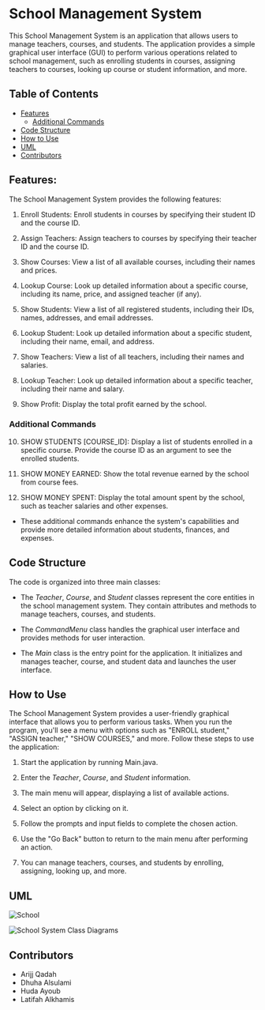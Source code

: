 # School Management System

This School Management System is an application that allows users to manage teachers, courses, and students. The application provides a simple graphical user interface (GUI) to perform various operations related to school management, such as enrolling students in courses, assigning teachers to courses, looking up course or student information, and more.

## Table of Contents
- [Features](#Features)
   - [Additional Commands](#AdditionalCommands)
- [Code Structure](#CodeStructure)
- [How to Use](#HowtoUse)
- [UML](#UML)
- [Contributors](#Contributors)


## Features:
The School Management System provides the following features:

1. Enroll Students: Enroll students in courses by specifying their student ID and the course ID.

2. Assign Teachers: Assign teachers to courses by specifying their teacher ID and the course ID.

3. Show Courses: View a list of all available courses, including their names and prices.

4. Lookup Course: Look up detailed information about a specific course, including its name, price, and assigned teacher (if any).

5. Show Students: View a list of all registered students, including their IDs, names, addresses, and email addresses.

6. Lookup Student: Look up detailed information about a specific student, including their name, email, and address.

7. Show Teachers: View a list of all teachers, including their names and salaries.

8. Lookup Teacher: Look up detailed information about a specific teacher, including their name and salary.

9. Show Profit: Display the total profit earned by the school.
    


### Additional Commands

10. SHOW STUDENTS [COURSE_ID]: Display a list of students enrolled in a specific course. Provide the course ID as an argument to see the enrolled students.

11. SHOW MONEY EARNED: Show the total revenue earned by the school from course fees.

12. SHOW MONEY SPENT: Display the total amount spent by the school, such as teacher salaries and other expenses.

- These additional commands enhance the system's capabilities and provide more detailed information about students, finances, and expenses.


## Code Structure
The code is organized into three main classes:

- The *Teacher*, *Course*, and *Student* classes represent the core entities in the school management system. They contain attributes and methods to manage teachers, courses, and students.

- The *CommandMenu* class handles the graphical user interface and provides methods for user interaction.

- The *Main* class is the entry point for the application. It initializes and manages teacher, course, and student data and launches the user interface.


## How to Use
The School Management System provides a user-friendly graphical interface that allows you to perform various tasks. When you run the program, you'll see a menu with options such as "ENROLL student," "ASSIGN teacher," "SHOW COURSES," and more. Follow these steps to use the application:

1. Start the application by running Main.java.
   
2. Enter the *Teacher*, *Course*, and *Student* information. 

3. The main menu will appear, displaying a list of available actions.

4. Select an option by clicking on it.

5. Follow the prompts and input fields to complete the chosen action.

6. Use the "Go Back" button to return to the main menu after performing an action.

7. You can manage teachers, courses, and students by enrolling, assigning, looking up, and more.


## UML 
   ![School](https://github.com/lateefaha1/IronSchool_Unit2/assets/108286044/a5d80819-b8b9-4e32-849b-eef96f06248f)

   ![School System Class Diagrams](https://github.com/lateefaha1/IronSchool_Unit2/assets/108286044/c5ab887d-ae52-46c0-bef9-02386f71ab57)



## Contributors

- Arijj Qadah
- Dhuha Alsulami
- Huda Ayoub
- Latifah Alkhamis
